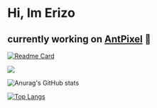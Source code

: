 # Hi, Im Erizo
## currently working on [AntPixel](https://github.com/Erizo-the-creator/AntPixel) 🔭 
[![Readme Card](https://github-readme-stats.vercel.app/api/pin/?username=Erizo-the-creator&repo=github-readme-stats)](https://github.com/Erizo-the-creator/AntPixel)

![](https://komarev.com/ghpvc/?username=Erizo-the-creator&color=blue&style=flat)

![Anurag's GitHub stats](https://github-readme-stats.vercel.app/api?username=Erizo-the-creator&show_icons=true&theme=radical)

[![Top Langs](https://github-readme-stats.vercel.app/api/top-langs/?username=Erizo-the-creator&layout=compact&theme=radical?hide=C)](https://github.com/Erizo-the-creator)
